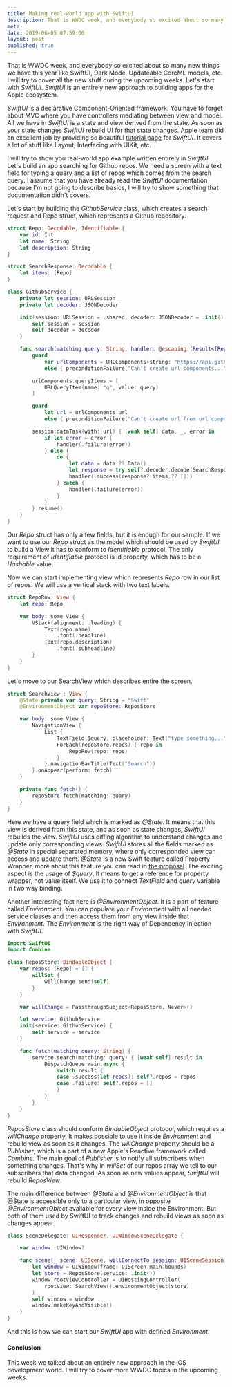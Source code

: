 ```yaml
---
title: Making real-world app with SwiftUI
description: That is WWDC week, and everybody so excited about so many new things we have this year like SwiftUI, Dark Mode, Updateable CoreML models, etc. I will try to cover all the new stuff during the upcoming weeks. Let's start with SwiftUI. SwiftUI is an entirely new approach to building apps for the Apple ecosystem.
meta: 
date: 2019-06-05 07:59:00
layout: post
published: true
---
```


That is WWDC week, and everybody so excited about so many new things we have this year like SwiftUI, Dark Mode, Updateable CoreML models, etc. I will try to cover all the new stuff during the upcoming weeks. Let's start with *SwiftUI*. *SwiftUI* is an entirely new approach to building apps for the Apple ecosystem.

*SwiftUI* is a declarative Component-Oriented framework. You have to forget about MVC where you have controllers mediating between view and model. All we have in *SwiftUI* is a state and view derived from the state. As soon as your state changes *SwiftUI* rebuild UI for that state changes. Apple team did an excellent job by providing so beautiful [tutorial page](https://developer.apple.com/tutorials/swiftui/) for *SwiftUI*. It covers a lot of stuff like Layout, Interfacing with UIKit, etc. 

I will try to show you real-world app example written entirely in *SwiftUI*. Let's build an app searching for Github repos. We need a screen with a text field for typing a query and a list of repos which comes from the search query. I assume that you have already read the *SwiftUI* documentation because I'm not going to describe basics, I will try to show something that documentation didn't covers.

Let's start by building the *GithubService* class, which creates a search request and Repo struct, which represents a Github repository.

```swift
struct Repo: Decodable, Identifiable {
    var id: Int
    let name: String
    let description: String
}

struct SearchResponse: Decodable {
    let items: [Repo]
}

class GithubService {
    private let session: URLSession
    private let decoder: JSONDecoder

    init(session: URLSession = .shared, decoder: JSONDecoder = .init()) {
        self.session = session
        self.decoder = decoder
    }

    func search(matching query: String, handler: @escaping (Result<[Repo], Error>) -> Void) {
        guard
            var urlComponents = URLComponents(string: "https://api.github.com/search/repositories")
            else { preconditionFailure("Can't create url components...") }

        urlComponents.queryItems = [
            URLQueryItem(name: "q", value: query)
        ]

        guard
            let url = urlComponents.url
            else { preconditionFailure("Can't create url from url components...") }

        session.dataTask(with: url) { [weak self] data, _, error in
            if let error = error {
                handler(.failure(error))
            } else {
                do {
                    let data = data ?? Data()
                    let response = try self?.decoder.decode(SearchResponse.self, from: data)
                    handler(.success(response?.items ?? []))
                } catch {
                    handler(.failure(error))
                }
            }
        }.resume()
    }
}
```

Our *Repo* struct has only a few fields, but it is enough for our sample. If we want to use our *Repo* struct as the model which should be used by *SwiftUI* to build a View it has to conform to *Identifiable* protocol. The only requirement of *Identifiable* protocol is id property, which has to be a *Hashable* value.

Now we can start implementing view which represents *Repo* row in our list of repos. We will use a vertical stack with two text labels.

```swift
struct RepoRow: View {
    let repo: Repo

    var body: some View {
        VStack(alignment: .leading) {
            Text(repo.name)
                .font(.headline)
            Text(repo.description)
                .font(.subheadline)
        }
    }
}
```

Let's move to our SearchView which describes entire the screen.

```swift
struct SearchView : View {
    @State private var query: String = "Swift"
    @EnvironmentObject var repoStore: ReposStore

    var body: some View {
        NavigationView {
            List {
                TextField($query, placeholder: Text("type something..."), onCommit: fetch)
                ForEach(repoStore.repos) { repo in
                    RepoRow(repo: repo)
                }
            }.navigationBarTitle(Text("Search"))
        }.onAppear(perform: fetch)
    }

    private func fetch() {
        repoStore.fetch(matching: query)
    }
}
```

Here we have a query field which is marked as *@State*. It means that this view is derived from this state, and as soon as state changes, *SwiftUI* rebuilds the view. *SwiftUI* uses diffing algorithm to understand changes and update only corresponding views. *SwiftUI* stores all the fields marked as *@State* in special separated memory, where only corresponded view can access and update them. *@State* is a new Swift feature called Property Wrapper, more about this feature you can read in [the proposal](https://github.com/apple/swift-evolution/blob/master/proposals/0258-property-delegates.md). The exciting aspect is the usage of *$query*, It means to get a reference for property wrapper, not value itself. We use it to connect *TextField* and *query* variable in two way binding.

Another interesting fact here is *@EnvironmentObject*. It is a part of feature called *Environment*. You can populate your *Environment* with all needed service classes and then access them from any view inside that *Environment*. The *Environment* is the right way of Dependency Injection with *SwiftUI*.

```swift
import SwiftUI
import Combine

class ReposStore: BindableObject {
    var repos: [Repo] = [] {
        willSet {
            willChange.send(self)
        }
    }

    var willChange = PassthroughSubject<ReposStore, Never>()

    let service: GithubService
    init(service: GithubService) {
        self.service = service
    }

    func fetch(matching query: String) {
        service.search(matching: query) { [weak self] result in
            DispatchQueue.main.async {
                switch result {
                case .success(let repos): self?.repos = repos
                case .failure: self?.repos = []
                }
            }
        }
    }
}
```

*ReposStore* class should conform *BindableObject* protocol, which requires a *willChange* property. It makes possible to use it inside *Environment* and rebuild view as soon as it changes. The *willChange* property should be a *Publisher*, which is a part of a new Apple's Reactive framework called *Combine*. The main goal of *Publisher* is to notify all subscribers when something changes. That's why in *willSet* of our repos array we tell to our subscribers that data changed. As soon as new values appear, *SwiftUI* will rebuild *ReposView*.

The main difference between *@State* and *@EnvironmentObject* is that @State is accessible only to a particular view, in opposite *@EnvironmentObject* available for every view inside the Environment. But both of them used by SwiftUI to track changes and rebuild views as soon as changes appear.

```swift
class SceneDelegate: UIResponder, UIWindowSceneDelegate {

    var window: UIWindow?

    func scene(_ scene: UIScene, willConnectTo session: UISceneSession, options connectionOptions: UIScene.ConnectionOptions) {
        let window = UIWindow(frame: UIScreen.main.bounds)
        let store = ReposStore(service: .init())
        window.rootViewController = UIHostingController(
            rootView: SearchView().environmentObject(store)
        )
        self.window = window
        window.makeKeyAndVisible()
    }
}
```

And this is how we can start our *SwiftUI* app with defined *Environment*.

#### Conclusion
This week we talked about an entirely new approach in the iOS development world. I will try to cover more WWDC topics in the upcoming weeks.